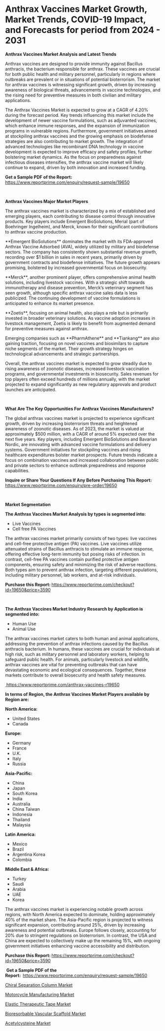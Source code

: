 <p><h1>Anthrax Vaccines Market Growth, Market Trends, COVID-19 Impact, and Forecasts for period from 2024 - 2031</h1></p><p><strong>Anthrax Vaccines Market Analysis and Latest Trends</strong></p>
<p><p>Anthrax vaccines are designed to provide immunity against Bacillus anthracis, the bacterium responsible for anthrax. These vaccines are crucial for both public health and military personnel, particularly in regions where outbreaks are prevalent or in situations of potential bioterrorism. The market for anthrax vaccines is witnessing significant growth, driven by increasing awareness of biological threats, advancements in vaccine technologies, and the rising need for preventive measures in both civilian and military applications.</p><p>The Anthrax Vaccines Market is expected to grow at a CAGR of 4.20% during the forecast period. Key trends influencing this market include the development of newer vaccine formulations, such as adjuvanted vaccines, which enhance immune responses, and the expansion of immunization programs in vulnerable regions. Furthermore, government initiatives aimed at stockpiling anthrax vaccines and the growing emphasis on biodefense strategies are also contributing to market growth. The integration of advanced technologies like recombinant DNA technology in vaccine development is expected to improve efficacy and safety profiles, further bolstering market dynamics. As the focus on preparedness against infectious diseases intensifies, the anthrax vaccine market will likely continue to expand, driven by both innovation and increased funding.</p></p>
<p><strong>Get a Sample PDF of the Report:&nbsp;</strong> <a href="https://www.reportprime.com/enquiry/request-sample/19650?utm_campaign=8&utm_medium=2&utm_source=Github&utm_content=ia&utm_term=02122024&utm_id=anthrax-vaccines">https://www.reportprime.com/enquiry/request-sample/19650</a></p>
<p>&nbsp;</p>
<p><strong>Anthrax Vaccines Major Market Players</strong></p>
<p><p>The anthrax vaccines market is characterized by a mix of established and emerging players, each contributing to disease control through innovative products. Key players include Emergent BioSolutions, Merial (part of Boehringer Ingelheim), and Merck, known for their significant contributions to anthrax vaccine production.</p><p>**Emergent BioSolutions** dominates the market with its FDA-approved Anthrax Vaccine Adsorbed (AVA), widely utilized by military and biodefense sectors. The company has consistently shown substantial revenue growth, recording over $1 billion in sales in recent years, primarily driven by government contracts and biodefense initiatives. The future growth appears promising, bolstered by increased governmental focus on biosecurity.</p><p>**Merck**, another prominent player, offers comprehensive animal health solutions, including livestock vaccines. With a strategic shift towards immunotherapy and disease prevention, Merck’s veterinary segment has seen growth, although specific anthrax vaccine sales data is less publicized. The continuing development of vaccine formulations is anticipated to enhance its market presence.</p><p>**Zoetis**, focusing on animal health, also plays a role but is primarily invested in broader veterinary solutions. As vaccine adoption increases in livestock management, Zoetis is likely to benefit from augmented demand for preventive measures against anthrax.</p><p>Emerging companies such as **PharmAthene** and **Tiankang** are also gaining traction, focusing on novel vaccines and biosimilars to capture niche segments of the market. Their growth strategy hinges on technological advancements and strategic partnerships.</p><p>Overall, the anthrax vaccines market is expected to grow steadily due to rising awareness of zoonotic diseases, increased livestock vaccination programs, and governmental investments in biosecurity. Sales revenues for top players often exceed hundreds of millions annually, with the market projected to expand significantly as new regulatory approvals and product launches are anticipated.</p></p>
<p>&nbsp;</p>
<p><strong>What Are The Key Opportunities For Anthrax Vaccines Manufacturers?</strong></p>
<p><p>The global anthrax vaccines market is projected to experience significant growth, driven by increasing bioterrorism threats and heightened awareness of zoonotic diseases. As of 2023, the market is valued at approximately $500 million, with a CAGR of around 5% expected over the next five years. Key players, including Emergent BioSolutions and Bavarian Nordic, are innovating with advanced vaccine formulations and delivery systems. Government initiatives for stockpiling vaccines and rising healthcare expenditures bolster market prospects. Future trends indicate a focus on combination vaccines and increased collaboration between public and private sectors to enhance outbreak preparedness and response capabilities.</p></p>
<p><strong>Inquire or Share Your Questions If Any Before Purchasing This Report:</strong> <a href="https://www.reportprime.com/enquiry/pre-order/19650?utm_campaign=8&utm_medium=2&utm_source=Github&utm_content=ia&utm_term=02122024&utm_id=anthrax-vaccines">https://www.reportprime.com/enquiry/pre-order/19650</a></p>
<p>&nbsp;</p>
<p><strong>Market Segmentation</strong></p>
<p><strong>The Anthrax Vaccines Market Analysis by types is segmented into:</strong></p>
<p><ul><li>Live Vaccines</li><li>Cell free PA Vaccines</li></ul></p>
<p><p>The anthrax vaccines market primarily consists of two types: live vaccines and cell-free protective antigen (PA) vaccines. Live vaccines utilize attenuated strains of Bacillus anthracis to stimulate an immune response, offering effective long-term immunity but posing risks of infection. In contrast, cell-free PA vaccines contain purified protective antigen components, ensuring safety and minimizing the risk of adverse reactions. Both types aim to prevent anthrax infection, targeting different populations, including military personnel, lab workers, and at-risk individuals.</p></p>
<p><strong>Purchase this Report:&nbsp;</strong><a href="https://www.reportprime.com/checkout?id=19650&price=3590&utm_campaign=8&utm_medium=2&utm_source=Github&utm_content=ia&utm_term=02122024&utm_id=anthrax-vaccines">https://www.reportprime.com/checkout?id=19650&price=3590</a></p>
<p>&nbsp;</p>
<p><strong>The Anthrax Vaccines Market Industry Research by Application is segmented into:</strong></p>
<p><ul><li>Human Use</li><li>Animal Use</li></ul></p>
<p><p>The anthrax vaccines market caters to both human and animal applications, addressing the prevention of anthrax infections caused by the Bacillus anthracis bacterium. In humans, these vaccines are crucial for individuals at high risk, such as military personnel and laboratory workers, helping to safeguard public health. For animals, particularly livestock and wildlife, anthrax vaccines are vital for preventing outbreaks that can have devastating economic and ecological consequences. Together, these markets contribute to overall biosecurity and health safety measures.</p></p>
<p><a href="https://www.reportprime.com/anthrax-vaccines-r19650?utm_campaign=8&utm_medium=2&utm_source=Github&utm_content=ia&utm_term=02122024&utm_id=anthrax-vaccines">&nbsp;https://www.reportprime.com/anthrax-vaccines-r19650</a></p>
<p><strong>In terms of Region, the Anthrax Vaccines Market Players available by Region are:</strong></p>
<p>
    <p> <strong> North America: </strong>
        <ul>
            <li>United States</li>
            <li>Canada</li>
        </ul>
        </p> 
    <p> <strong> Europe: </strong>
        <ul>
            <li>Germany</li>
            <li>France</li>
            <li>U.K.</li>
            <li>Italy</li>
            <li>Russia</li>
        </ul>
        </p> 
    <p> <strong> Asia-Pacific: </strong>
        <ul>
            <li>China</li>
            <li>Japan</li>
            <li>South Korea</li>
            <li>India</li>
            <li>Australia</li>
            <li>China Taiwan</li>
            <li>Indonesia</li>
            <li>Thailand</li>
            <li>Malaysia</li>
        </ul>
        </p> 
    <p> <strong> Latin America: </strong>
        <ul>
            <li>Mexico</li>
            <li>Brazil</li>
            <li>Argentina Korea</li>
            <li>Colombia</li>
        </ul>
        </p> 
    <p> <strong> Middle East & Africa: </strong>
        <ul>
            <li>Turkey</li>
            <li>Saudi</li>
            <li>Arabia</li>
            <li>UAE</li>
            <li>Korea</li>
        </ul>
    </p>
    </p>
<p><p>The anthrax vaccines market is experiencing notable growth across regions, with North America expected to dominate, holding approximately 40% of the market share. The Asia-Pacific region is projected to witness significant expansion, contributing around 25%, driven by increasing awareness and potential outbreaks. Europe follows closely, accounting for 20% due to stringent regulations on bioterrorism. In contrast, the USA and China are expected to collectively make up the remaining 15%, with ongoing government initiatives enhancing vaccine accessibility and distribution.</p></p>
<p><strong>Purchase this Report: </strong><a href="https://www.reportprime.com/checkout?id=19650&price=3590&utm_campaign=8&utm_medium=2&utm_source=Github&utm_content=ia&utm_term=02122024&utm_id=anthrax-vaccines">https://www.reportprime.com/checkout?id=19650&price=3590</a></p>
<p>&nbsp;<strong>Get a Sample PDF of the Report:&nbsp;&nbsp;</strong><a href="https://www.reportprime.com/enquiry/request-sample/19650?utm_campaign=8&utm_medium=2&utm_source=Github&utm_content=ia&utm_term=02122024&utm_id=anthrax-vaccines">https://www.reportprime.com/enquiry/request-sample/19650</a></p>
<p><strong></strong></p>
<p><p><a href="https://www.linkedin.com/pulse/latest-research-chiral-separation-column-market-revenue-valuation-6lzaf?utm_campaign=8&utm_medium=2&utm_source=Github&utm_content=ia&utm_term=02122024&utm_id=anthrax-vaccines">Chiral Separation Column Market</a></p><p><a href="https://issuu.com/reportprime-2/docs/motorcycle-manufacturing-market-size-2030.pptx?utm_campaign=8&utm_medium=2&utm_source=Github&utm_content=ia&utm_term=02122024&utm_id=anthrax-vaccines">Motorcycle Manufacturing Market</a></p><p><a href="https://www.linkedin.com/pulse/exploring-elastic-therapeutic-tape-market-size-share-growth-pzqye?utm_campaign=8&utm_medium=2&utm_source=Github&utm_content=ia&utm_term=02122024&utm_id=anthrax-vaccines">Elastic Therapeutic Tape Market</a></p><p><a href="https://github.com/AfsanaMia652/Market-Research-Report-List-1/blob/main/bioresorbable-vascular-scaffold-market.md?utm_campaign=8&utm_medium=2&utm_source=Github&utm_content=ia&utm_term=02122024&utm_id=anthrax-vaccines">Bioresorbable Vascular Scaffold Market</a></p><p><a href="https://github.com/PeterParrish5/Market-Research-Report-List-7/blob/main/acetylcysteine-market.md?utm_campaign=8&utm_medium=2&utm_source=Github&utm_content=ia&utm_term=02122024&utm_id=anthrax-vaccines">Acetylcysteine Market</a></p></p>